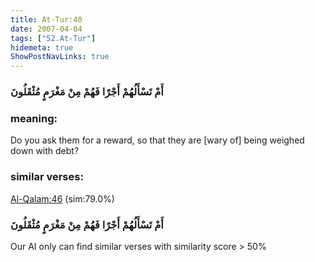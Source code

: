 ```yaml
---
title: At-Tur:40
date: 2007-04-04
tags: ["52.At-Tur"]
hidemeta: true 
ShowPostNavLinks: true 
---
```

### أَمْ تَسْأَلُهُمْ أَجْرًا فَهُمْ مِنْ مَغْرَمٍ مُثْقَلُونَ
### meaning: 
Do you ask them for a reward, so that they are [wary of] being weighed down with debt?
### similar verses: 

[Al-Qalam:46](/68/46) (sim:79.0%)

### أَمْ تَسْأَلُهُمْ أَجْرًا فَهُمْ مِنْ مَغْرَمٍ مُثْقَلُونَ

Our AI only can find similar verses with similarity score > 50% 



